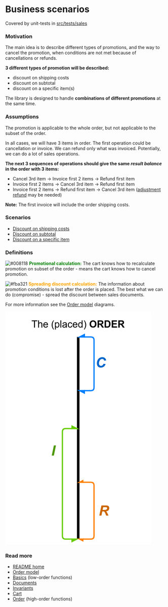 # Business scenarios
Covered by unit-tests in [src/tests/sales](../../src/tests/sales)

### Motivation
The main idea is to describe different types of promotions,
and the way to cancel the promotion, when conditions are not met because of cancellations or refunds.

**3 different types of promotion will be described:**
- discount on shipping costs
- discount on subtotal
- discount on a specific item(s)

The library is designed to handle **combinations of different promotions** at the same time.

### Assumptions
The promotion is applicable to the whole order,
but not applicable to the subset of the order.

In all cases, we will have 3 items in order. The first operation could be cancellation or invoice.
We can refund only what was invoiced. Potentially, we can do a lot of sales operations.

**The next 3 sequences of operations should give the same _result balance_ in the order with 3 items:**
- Cancel 3rd item -> Invoice first 2 items -> Refund first item
- Invoice first 2 items -> Cancel 3rd item -> Refund first item
- Invoice first 2 items -> Refund first item -> Cancel 3rd item ([adjustment refund](../../src/tests/sales/subtotal.spec.ts#L48) may be needed)

**Note:** The first invoice will include the order shipping costs.

### Scenarios
- [Discount on shipping costs](./shipping.md)
- [Discount on subtotal](./subtotal.md)
- [Discount on a specific item](./2plus1item.md)

### Definitions
![#008118](https://via.placeholder.com/15/008118/000000?text=+) <span style="color:green">**Promotional calculation:**</span>
The cart knows how to recalculate promotion on subset of the order -
means the cart knows how to cancel promotion.

![#fba321](https://via.placeholder.com/15/fba321/000000?text=+) <span style="color:orange">**Spreading discount calculation:**</span>
The information about promotion conditions is lost after the order is placed.
The best what we can do (compromise) - spread the discount between sales documents.

For more information see the [Order model](../sales.pdf) diagrams.

[![Order model](./order.png)](../sales.pdf)

### Read more
- [README home](../../readme.md)
- [Order model](../sales.pdf)
- [Basics](../basics.md) (low-order functions)
- [Documents](../documents.md)
- [Invariants](../invariants.md)
- [Cart](../cart.md)
- [Order](../order.md) (high-order functions)
